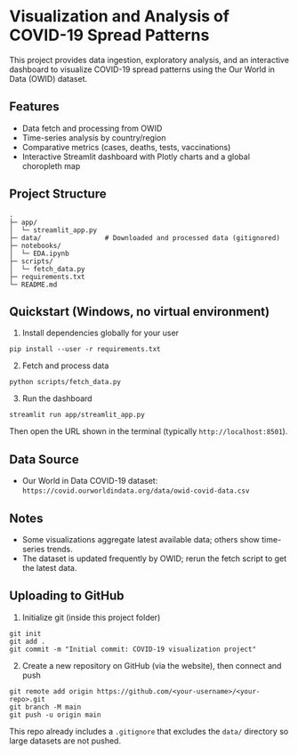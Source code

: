 # Visualization and Analysis of COVID-19 Spread Patterns

This project provides data ingestion, exploratory analysis, and an interactive dashboard to visualize COVID-19 spread patterns using the Our World in Data (OWID) dataset.

## Features
- Data fetch and processing from OWID
- Time-series analysis by country/region
- Comparative metrics (cases, deaths, tests, vaccinations)
- Interactive Streamlit dashboard with Plotly charts and a global choropleth map

## Project Structure

```
.
├─ app/
│  └─ streamlit_app.py
├─ data/                # Downloaded and processed data (gitignored)
├─ notebooks/
│  └─ EDA.ipynb
├─ scripts/
│  └─ fetch_data.py
├─ requirements.txt
└─ README.md
```

## Quickstart (Windows, no virtual environment)

1) Install dependencies globally for your user
```
pip install --user -r requirements.txt
```

2) Fetch and process data
```
python scripts/fetch_data.py
```

3) Run the dashboard
```
streamlit run app/streamlit_app.py
```

Then open the URL shown in the terminal (typically `http://localhost:8501`).

## Data Source
- Our World in Data COVID-19 dataset: `https://covid.ourworldindata.org/data/owid-covid-data.csv`

## Notes
- Some visualizations aggregate latest available data; others show time-series trends.
- The dataset is updated frequently by OWID; rerun the fetch script to get the latest data.

## Uploading to GitHub
1) Initialize git (inside this project folder)
```
git init
git add .
git commit -m "Initial commit: COVID-19 visualization project"
```

2) Create a new repository on GitHub (via the website), then connect and push
```
git remote add origin https://github.com/<your-username>/<your-repo>.git
git branch -M main
git push -u origin main
```

This repo already includes a `.gitignore` that excludes the `data/` directory so large datasets are not pushed.
